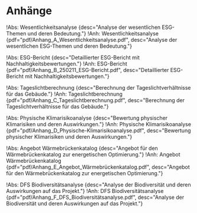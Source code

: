 # Anhänge

!Abs: Wesentlichkeitsanalyse {desc="Analyse der wesentlichen ESG-Themen und deren Bedeutung."}
!Anh: Wesentlichkeitsanalyse {pdf="pdf/Anhang_A_Wesentlichkeitsanalyse.pdf", desc="Analyse der wesentlichen ESG-Themen und deren Bedeutung."}

!Abs: ESG-Bericht {desc="Detaillierter ESG-Bericht mit Nachhaltigkeitsbewertungen."}
!Anh: ESG-Bericht {pdf="pdf/Anhang_B_250211_ESG-Bericht.pdf", desc="Detaillierter ESG-Bericht mit Nachhaltigkeitsbewertungen."}

!Abs: Tageslichtberechnung {desc="Berechnung der Tageslichtverhältnisse für das Gebäude."}
!Anh: Tageslichtberechnung {pdf="pdf/Anhang_C_Tageslichtberechnung.pdf", desc="Berechnung der Tageslichtverhältnisse für das Gebäude."}

!Abs: Physische Klimarisikoanalyse {desc="Bewertung physischer Klimarisiken und deren Auswirkungen."}
!Anh: Physische Klimarisikoanalyse {pdf="pdf/Anhang_D_Physische-Klimarisikoanalyse.pdf", desc="Bewertung physischer Klimarisiken und deren Auswirkungen."}

!Abs: Angebot Wärmebrückenkatalog {desc="Angebot für den Wärmebrückenkatalog zur energetischen Optimierung."}
!Anh: Angebot Wärmebrückenkatalog {pdf="pdf/Anhang_E_Angebot_Wärmebrückenkatalog.pdf", desc="Angebot für den Wärmebrückenkatalog zur energetischen Optimierung."}

!Abs: DFS Biodiversitätsanalyse {desc="Analyse der Biodiversität und deren Auswirkungen auf das Projekt."}
!Anh: DFS Biodiversitätsanalyse {pdf="pdf/Anhang_F_DFS_Biodiversitätsanalyse.pdf", desc="Analyse der Biodiversität und deren Auswirkungen auf das Projekt."}
